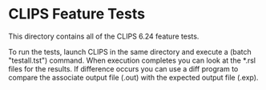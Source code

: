 # CLIPS Feature Tests

This directory contains all of the CLIPS 6.24 feature tests.

To run the tests, launch CLIPS in the same directory and execute a (batch "testall.tst") command. When execution completes you can look at the *.rsl files for the results. If difference occurs you can use a diff program to compare the associate output file (.out) with the expected output file (.exp).

